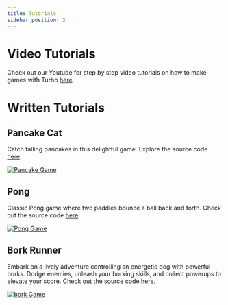 ```yaml
---
title: Tutorials
sidebar_position: 2
---
```


<!-- import DocCardList from '@theme/DocCardList'; -->

# Video Tutorials

Check out our Youtube for step by step video tutorials on how to make games with Turbo
[here](https://www.youtube.com/@makegamesfast/videos).

# Written Tutorials

## Pancake Cat

Catch falling pancakes in this delightful game. Explore the source code [here](https://github.com/super-turbo-society/turbo-demos/tree/main/pancake-cat).

[![Pancake Game](/pancakegame.png)](https://github.com/super-turbo-society/turbo-demos/tree/main/pancake-cat)

## Pong
Classic Pong game where two paddles bounce a ball back and forth. Check out the source code [here](https://github.com/super-turbo-society/turbo-demos/tree/main/pong).

[![Pong Game](/pongs.png)](https://github.com/super-turbo-society/turbo-demos/tree/main/pong)

## Bork Runner
Embark on a lively adventure controlling an energetic dog with powerful borks. Dodge enemies, unleash your borking skills, and collect powerups to elevate your score.
Check out the source code [here](https://github.com/super-turbo-society/turbo-demos/tree/main/bork-runner).

[![bork Game](/bork.png)](https://github.com/super-turbo-society/turbo-demos/tree/main/bork-runner)


<!-- <DocCardList /> -->
